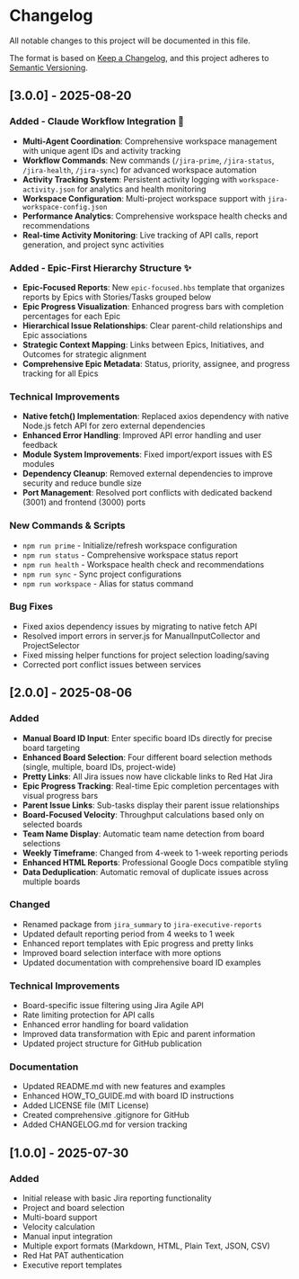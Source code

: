 # Changelog

All notable changes to this project will be documented in this file.

The format is based on [Keep a Changelog](https://keepachangelog.com/en/1.0.0/),
and this project adheres to [Semantic Versioning](https://semver.org/spec/v2.0.0.html).

## [3.0.0] - 2025-08-20

### Added - Claude Workflow Integration 🚀
- **Multi-Agent Coordination**: Comprehensive workspace management with unique agent IDs and activity tracking
- **Workflow Commands**: New commands (`/jira-prime`, `/jira-status`, `/jira-health`, `/jira-sync`) for advanced workspace automation
- **Activity Tracking System**: Persistent activity logging with `workspace-activity.json` for analytics and health monitoring
- **Workspace Configuration**: Multi-project workspace support with `jira-workspace-config.json`
- **Performance Analytics**: Comprehensive workspace health checks and recommendations
- **Real-time Activity Monitoring**: Live tracking of API calls, report generation, and project sync activities

### Added - Epic-First Hierarchy Structure ✨
- **Epic-Focused Reports**: New `epic-focused.hbs` template that organizes reports by Epics with Stories/Tasks grouped below
- **Epic Progress Visualization**: Enhanced progress bars with completion percentages for each Epic
- **Hierarchical Issue Relationships**: Clear parent-child relationships and Epic associations
- **Strategic Context Mapping**: Links between Epics, Initiatives, and Outcomes for strategic alignment
- **Comprehensive Epic Metadata**: Status, priority, assignee, and progress tracking for all Epics

### Technical Improvements
- **Native fetch() Implementation**: Replaced axios dependency with native Node.js fetch API for zero external dependencies
- **Enhanced Error Handling**: Improved API error handling and user feedback
- **Module System Improvements**: Fixed import/export issues with ES modules
- **Dependency Cleanup**: Removed external dependencies to improve security and reduce bundle size
- **Port Management**: Resolved port conflicts with dedicated backend (3001) and frontend (3000) ports

### New Commands & Scripts
- `npm run prime` - Initialize/refresh workspace configuration
- `npm run status` - Comprehensive workspace status report  
- `npm run health` - Workspace health check and recommendations
- `npm run sync` - Sync project configurations
- `npm run workspace` - Alias for status command

### Bug Fixes
- Fixed axios dependency issues by migrating to native fetch API
- Resolved import errors in server.js for ManualInputCollector and ProjectSelector
- Fixed missing helper functions for project selection loading/saving
- Corrected port conflict issues between services

## [2.0.0] - 2025-08-06

### Added
- **Manual Board ID Input**: Enter specific board IDs directly for precise board targeting
- **Enhanced Board Selection**: Four different board selection methods (single, multiple, board IDs, project-wide)
- **Pretty Links**: All Jira issues now have clickable links to Red Hat Jira
- **Epic Progress Tracking**: Real-time Epic completion percentages with visual progress bars
- **Parent Issue Links**: Sub-tasks display their parent issue relationships
- **Board-Focused Velocity**: Throughput calculations based only on selected boards
- **Team Name Display**: Automatic team name detection from board selections
- **Weekly Timeframe**: Changed from 4-week to 1-week reporting periods
- **Enhanced HTML Reports**: Professional Google Docs compatible styling
- **Data Deduplication**: Automatic removal of duplicate issues across multiple boards

### Changed
- Renamed package from `jira_summary` to `jira-executive-reports`
- Updated default reporting period from 4 weeks to 1 week
- Enhanced report templates with Epic progress and pretty links
- Improved board selection interface with more options
- Updated documentation with comprehensive board ID examples

### Technical Improvements
- Board-specific issue filtering using Jira Agile API
- Rate limiting protection for API calls
- Enhanced error handling for board validation
- Improved data transformation with Epic and parent information
- Updated project structure for GitHub publication

### Documentation
- Updated README.md with new features and examples
- Enhanced HOW_TO_GUIDE.md with board ID instructions
- Added LICENSE file (MIT License)
- Created comprehensive .gitignore for GitHub
- Added CHANGELOG.md for version tracking

## [1.0.0] - 2025-07-30

### Added
- Initial release with basic Jira reporting functionality
- Project and board selection
- Multi-board support
- Velocity calculation
- Manual input integration
- Multiple export formats (Markdown, HTML, Plain Text, JSON, CSV)
- Red Hat PAT authentication
- Executive report templates